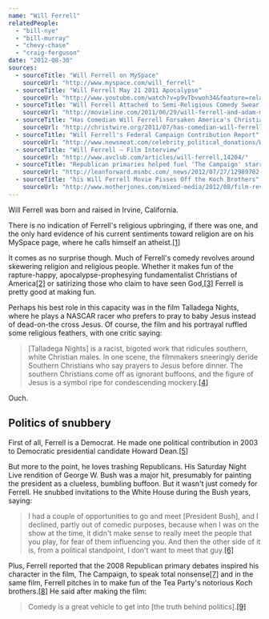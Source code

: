 ```yaml
---
name: "Will Ferrell"
relatedPeople:
  - "bill-nye"
  - "bill-murray"
  - "chevy-chase"
  - "craig-ferguson"
date: "2012-08-30"
sources:
  - sourceTitle: "Will Ferrell on MySpace"
    sourceUrl: "http://www.myspace.com/will_ferrell"
  - sourceTitle: "Will Ferrell May 21 2011 Apocalypse"
    sourceUrl: "http://www.youtube.com/watch?v=p9vTbvwoh34&feature=related"
  - sourceTitle: "Will Ferrell Attached to Semi-Religious Comedy Swear To God"
    sourceUrl: "http://movieline.com/2011/06/29/will-ferrell-and-adam-mckay-sign-onto-semi-religious-screen-project-swear-to-god/"
  - sourceTitle: "Has Comedian Will Ferrell Forsaken America's Christians"
    sourceUrl: "http://christwire.org/2011/07/has-comedian-will-ferrell-forsaken-americas-christians/"
  - sourceTitle: "Will Ferrell's Federal Campaign Contribution Report"
    sourceUrl: "http://www.newsmeat.com/celebrity_political_donations/Will_Ferrell.php"
  - sourceTitle: "Will Ferrell – Film Interview"
    sourceUrl: "http://www.avclub.com/articles/will-ferrell,14204/"
  - sourceTitle: "Republican primaries helped fuel 'The Campaign' starring Will Ferrell, Zach Galifianakis, says director"
    sourceUrl: "http://leanforward.msnbc.com/_news/2012/07/27/12989782-republican-primaries-helped-fuel-the-campaign-starring-will-ferrell-zach-galifianakis-says-director?lite"
  - sourceTitle: "his Will Ferrell Movie Pisses Off the Koch Brothers"
    sourceUrl: "http://www.motherjones.com/mixed-media/2012/08/film-review-the-campaign-will-ferrell-zach-galifianakis-koch-brothers"
---
```


Will Ferrell was born and raised in Irvine, California.

There is no indication of Ferrell's religious upbringing, if there was one, and the only hard evidence of his current sentiments toward religion are on his MySpace page, where he calls himself an atheist.<a class="source-citation" href="#http://www.myspace.com/will_ferrell" title="Will Ferrell on MySpace">[1]</a>

It comes as no surprise though. Much of Ferrell's comedy revolves around skewering religion and religious people. Whether it makes fun of the rapture-happy, apocalypse-prophesying fundamentalist Christians of America<a class="source-citation" href="#http://www.youtube.com/watch?v=p9vTbvwoh34&feature=related" title="Will Ferrell May 21 2011 Apocalypse">[2]</a> or satirizing those who claim to have seen God,<a class="source-citation" href="#http://movieline.com/2011/06/29/will-ferrell-and-adam-mckay-sign-onto-semi-religious-screen-project-swear-to-god/" title="Will Ferrell Attached to Semi-Religious Comedy Swear To God">[3]</a> Ferrell is pretty good at making fun.

Perhaps his best role in this capacity was in the film Talladega Nights, where he plays a NASCAR racer who prefers to pray to baby Jesus instead of dead-on-the cross Jesus. Of course, the film and his portrayal ruffled some religious feathers, with one critic saying:

>[Talladega Nights] is a racist, bigoted work that ridicules southern, white Christian males. In one scene, the filmmakers sneeringly deride Southern Christians who say prayers to Jesus before dinner. The southern Christians come off as ignorant buffoons, and the figure of Jesus is a symbol ripe for condescending mockery.<a class="source-citation" href="#http://christwire.org/2011/07/has-comedian-will-ferrell-forsaken-americas-christians/" title="Has Comedian Will Ferrell Forsaken America&apos;s Christians">[4]</a>

Ouch.


## Politics of snubbery

First of all, Ferrell is a Democrat. He made one political contribution in 2003 to Democratic presidential candidate Howard Dean.<a class="source-citation" href="#http://www.newsmeat.com/celebrity_political_donations/Will_Ferrell.php" title="Will Ferrell&apos;s Federal Campaign Contribution Report">[5]</a>

But more to the point, he loves trashing Republicans. His Saturday Night Live rendition of George W. Bush was a major hit, presumably for painting the president as a clueless, bumbling buffoon. But it wasn't just comedy for Ferrell. He snubbed invitations to the White House during the Bush years, saying:

>I had a couple of opportunities to go and meet [President Bush], and I declined, partly out of comedic purposes, because when I was on the show at the time, it didn't make sense to really meet the people that you play, for fear of them influencing you. And then the other side of it is, from a political standpoint, I don't want to meet that guy.<a class="source-citation" href="#http://www.avclub.com/articles/will-ferrell,14204/" title="Will Ferrell – Film Interview">[6]</a>

Plus, Ferrell reported that the 2008 Republican primary debates inspired his character in the film, The Campaign, to speak total nonsense<a class="source-citation" href="#http://leanforward.msnbc.com/_news/2012/07/27/12989782-republican-primaries-helped-fuel-the-campaign-starring-will-ferrell-zach-galifianakis-says-director?lite" title="Republican primaries helped fuel &apos;The Campaign&apos; starring Will Ferrell, Zach Galifianakis, says director">[7]</a> and in the same film, Ferrell pitches in to make fun of the Tea Party's notorious Koch brothers.<a class="source-citation" href="#http://www.motherjones.com/mixed-media/2012/08/film-review-the-campaign-will-ferrell-zach-galifianakis-koch-brothers" title="his Will Ferrell Movie Pisses Off the Koch Brothers">[8]</a> He said after making the film:

>Comedy is a great vehicle to get into [the truth behind politics].<a class="source-citation" href="#http://leanforward.msnbc.com/_news/2012/07/27/12989782-republican-primaries-helped-fuel-the-campaign-starring-will-ferrell-zach-galifianakis-says-director?lite" title="Republican primaries helped fuel &apos;The Campaign&apos; starring Will Ferrell, Zach Galifianakis, says director">[9]</a>